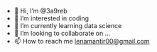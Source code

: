- 👋 Hi, I’m @3a9reb
- 👀 I’m interested in coding
- 🌱 I’m currently learning data science
- 💞️ I’m looking to collaborate on ...
- 📫 How to reach me lenamantir00@gmail.com

<!---
3a9reb/3a9reb is a ✨ special ✨ repository because its `README.md` (this file) appears on your GitHub profile.
You can click the Preview link to take a look at your changes.
--->
